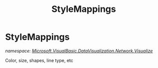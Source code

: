 ﻿---
title: StyleMappings
---

# StyleMappings
_namespace: [Microsoft.VisualBasic.DataVisualization.Network.Visualize](N-Microsoft.VisualBasic.DataVisualization.Network.Visualize.html)_

Color, size, shapes, line type, etc





